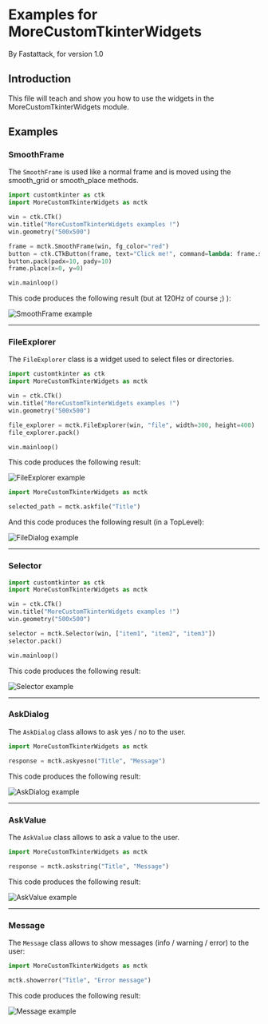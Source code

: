 # Examples for MoreCustomTkinterWidgets

By Fastattack, for version 1.0

## Introduction

This file will teach and show you how to use the widgets in the MoreCustomTkinterWidgets module.

## Examples

### SmoothFrame

The `SmoothFrame` is used like a normal frame and is moved using the smooth_grid or smooth_place methods.
```python
import customtkinter as ctk
import MoreCustomTkinterWidgets as mctk

win = ctk.CTk()
win.title("MoreCustomTkinterWidgets examples !")
win.geometry("500x500")

frame = mctk.SmoothFrame(win, fg_color="red")
button = ctk.CTkButton(frame, text="Click me!", command=lambda: frame.smooth_place(1, 200, 200))
button.pack(padx=10, pady=10)
frame.place(x=0, y=0)

win.mainloop()
```
This code produces the following result (but at 120Hz of course ;) ):

![SmoothFrame example](../Example%20files/SmoothFrame_example.gif)

---

### FileExplorer

The `FileExplorer` class is a widget used to select files or directories.
```python
import customtkinter as ctk
import MoreCustomTkinterWidgets as mctk

win = ctk.CTk()
win.title("MoreCustomTkinterWidgets examples !")
win.geometry("500x500")

file_explorer = mctk.FileExplorer(win, "file", width=300, height=400)
file_explorer.pack()

win.mainloop()
```
This code produces the following result:

![FileExplorer example](../Example%20files/FileExplorer_example.png)

```python
import MoreCustomTkinterWidgets as mctk

selected_path = mctk.askfile("Title")
```

And this code produces the following result (in a TopLevel):

![FileDialog example](../Example%20files/FileDialog_example.png)

---

### Selector

```python
import customtkinter as ctk
import MoreCustomTkinterWidgets as mctk

win = ctk.CTk()
win.title("MoreCustomTkinterWidgets examples !")
win.geometry("500x500")

selector = mctk.Selector(win, ["item1", "item2", "item3"])
selector.pack()

win.mainloop()
```
This code produces the following result:

![Selector example](../Example%20files/Selector_example.png)

---

### AskDialog

The `AskDialog` class allows to ask yes / no to the user.
```python
import MoreCustomTkinterWidgets as mctk

response = mctk.askyesno("Title", "Message")
```
This code produces the following result:

![AskDialog example](../Example%20files/AskDialog_example.png)

---

### AskValue

The `AskValue` class allows to ask a value to the user.
````python
import MoreCustomTkinterWidgets as mctk

response = mctk.askstring("Title", "Message")
````
This code produces the following result:

![AskValue example](../Example%20files/AskValue_example.png)

---

### Message

The `Message` class allows to show messages (info / warning / error) to the user:
```python
import MoreCustomTkinterWidgets as mctk

mctk.showerror("Title", "Error message")
```
This code produces the following result:

![Message example](../Example%20files/Message_example.png)
